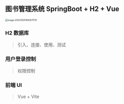 ## **图书管理系统 SpringBoot + H2 + Vue**

<img src="/Users/yizai/Library/Application Support/typora-user-images/image-20221025194357579.png" alt="image-20221025194357579" style="zoom:50%;" />

### H2 数据库

> 引入、连接、使用、测试

### 用户登录控制

> 权限控制

### 前端 UI

> Vue + Vite